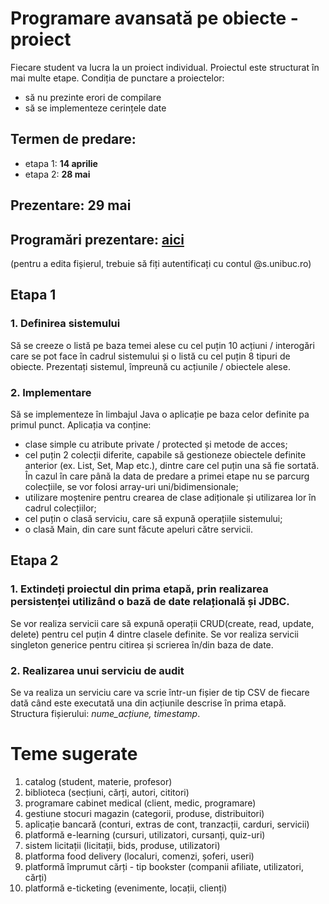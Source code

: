 # Programare avansată pe obiecte - proiect

Fiecare student va lucra la un proiect individual. Proiectul este structurat în mai multe etape.
Condiția de punctare a proiectelor:
- să nu prezinte erori de compilare
- să se implementeze cerințele date

## Termen de predare:
- etapa 1: **14 aprilie** 
- etapa 2: **28 mai**

## Prezentare: 29 mai

## Programări prezentare: [aici](https://1drv.ms/x/s!AiQUY0Ny8AOFjtFi2Z7zU2kPWfgx4g?e=AcFQUn) 
(pentru a edita fișierul, trebuie să fiți autentificați cu contul @s.unibuc.ro)

## Etapa 1

### 1. Definirea sistemului
Să se creeze o listă pe baza temei alese cu cel puțin 10 acțiuni / interogări care se pot face în cadrul sistemului și o listă cu cel puțin 8 tipuri de obiecte. Prezentați sistemul, împreună cu acțiunile / obiectele alese.

### 2. Implementare
Să se implementeze în limbajul Java o aplicație pe baza celor definite pa primul punct.
Aplicația va conține:
- clase simple cu atribute private / protected și metode de acces;
- cel puțin 2 colecții diferite, capabile să gestioneze obiectele definite anterior (ex. List, Set, Map etc.), dintre care cel puțin una să fie sortată. În cazul în care până la data de predare a primei etape nu se parcurg colecțiile, se vor folosi array-uri uni/bidimensionale;
- utilizare moștenire pentru crearea de clase adiționale și utilizarea lor în cadrul colecțiilor;
- cel puțin o clasă serviciu, care să expună operațiile sistemului;
- o clasă Main, din care sunt făcute apeluri către servicii.

## Etapa 2

### 1. Extindeți proiectul din prima etapă, prin realizarea persistenței utilizând o bază de date relațională și JDBC.
Se vor realiza servicii care să expună operații CRUD(create, read, update, delete) pentru cel puțin 4 dintre clasele definite. Se vor realiza servicii singleton generice pentru citirea și scrierea în/din baza de date.

### 2. Realizarea unui serviciu de audit
Se va realiza un serviciu care va scrie într-un fișier de tip CSV de fiecare dată când este executată una din acțiunile descrise în prima etapă. Structura fișierului: *nume_acțiune, timestamp*.


# Teme sugerate
1. catalog (student, materie, profesor)
2. biblioteca (secțiuni, cărți, autori, cititori)
3. programare cabinet medical (client, medic, programare)
4. gestiune stocuri magazin (categorii, produse, distribuitori)
5. aplicație bancară (conturi, extras de cont, tranzacții, carduri, servicii)
6. platformă e-learning (cursuri, utilizatori, cursanți, quiz-uri)
7. sistem licitații (licitații, bids, produse, utilizatori)
8. platforma food delivery (localuri, comenzi, șoferi, useri)
9. platformă împrumut cărți - tip bookster (companii afiliate, utilizatori, cărți)
10. platformă e-ticketing (evenimente, locații, clienți)